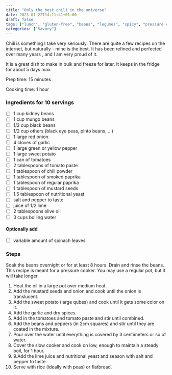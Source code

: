 ```yaml
---
title: "Only the best chili in the universe"
date: 2023-01-22T14:11:41+01:00
draft: false
tags: ["lunch", "gluten-free", "beans", "legumes", "spicy", "pressure cooker"]
categories: ["Savory"]
---
```


Chili is something I take very seriously. There are quite a few recipes on the internet,
but naturally - mine is the best. It has been refined and perfected over many years
, and I am very proud of it.

It is a great dish to make in bulk and freeze for later. It keeps in the fridge for about 5 days max.

<div class="recipe">
Prep time: 15 minutes

Cooking time: 1 hour

### Ingredients for 10 servings
- [ ] 1 cup kidney beans
- [ ] 1 cup mungo beans
- [ ] 1/2 cup black beans
- [ ] 1/2 cup others (black eye peas, pinto beans, ...)
- [ ] 1 large red onion
- [ ] 4 cloves of garlic
- [ ] 1 large green or yellow pepper
- [ ] 1 large sweet potato
- [ ] 1 can of tomatoes
- [ ] 2 tablespoons of tomato paste
- [ ] 1 tablespoon of chili powder
- [ ] 1 tablespoon of smoked paprika
- [ ] 1 tablespoon of regular paprika
- [ ] 1 tablespoon of mustard seeds
- [ ] 1.5 tablespoon of nutritional yeast
- [ ] salt and pepper to taste
- [ ] juice of 1/2 lime
- [ ] 2 tablespoons olive oil
- [ ] 3 cups boiling water
#### Optionally add
- [ ] variable amount of spinach leaves

### Steps
Soak the beans overnight or for at least 8 hours. Drain and rinse the beans. This recipe is meant 
for a pressure cooker. You may use a regular pot, but it will take longer.
1. Heat the oil in a large pot over medium heat.
2. Add the mustard seeds and onion and cook until the onion is translucent.
3. Add the sweet potato (large qubes) and cook until it gets some color on it.
4. Add the garlic and dry spices.
5. Add in the tomatoes and tomato paste and stir until combined.
6. Add the beans and peppers (in 2cm squares) and stir until they are coated in the mixture.
7. Pour over the water until everything is covered by 3 centimeters or so of water.
8. Cover the slow cooker and cook on low, enough to maintain a steady boil, for 1 hour. 
9. 9.Add the lime juice and nutritional yeast and season with salt and pepper to taste.
10. Serve with rice (ideally with peas) or flatbread.

</div>
